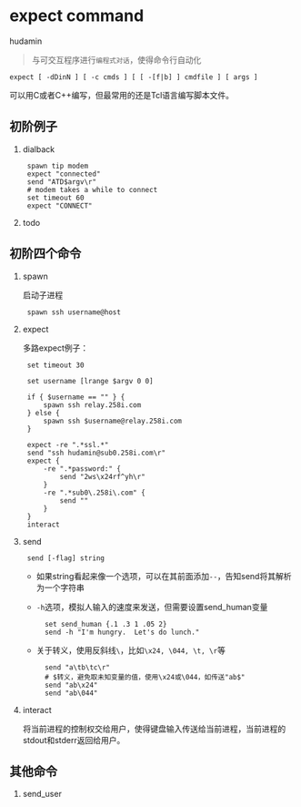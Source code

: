 # expect command

hudamin

> 与可交互程序进行`编程式对话`，使得命令行自动化

`expect [ -dDinN ] [ -c cmds ] [ [ -[f|b] ] cmdfile ] [ args ]`

可以用C或者C++编写，但最常用的还是Tcl语言编写脚本文件。


## 初阶例子

1. dialback

        spawn tip modem
        expect "connected"
        send "ATD$argv\r"
        # modem takes a while to connect
        set timeout 60
        expect "CONNECT"

2. todo 


## 初阶四个命令

1. spawn

    启动子进程

        spawn ssh username@host

2. expect

    多路expect例子：

        set timeout 30

        set username [lrange $argv 0 0]

        if { $username == "" } {
            spawn ssh relay.258i.com
        } else {
            spawn ssh $username@relay.258i.com
        }

        expect -re ".*ssl.*"
        send "ssh hudamin@sub0.258i.com\r"
        expect {
            -re ".*password:" {
                send "2ws\x24rf^yh\r"
            }
            -re ".*sub0\.258i\.com" {
                send ""
            }
        }
        interact 

3. send
    
        send [-flag] string

    * 如果string看起来像一个选项，可以在其前面添加`--`，告知send将其解析为一个字符串
    * `-h`选项，模拟人输入的速度来发送，但需要设置send_human变量

            set send_human {.1 .3 1 .05 2}
            send -h "I'm hungry.  Let's do lunch."

    * 关于转义，使用反斜线` \ `，比如`\x24, \044, \t, \r`等

            send "a\tb\tc\r" 
            # $转义，避免取未知变量的值，使用\x24或\044，如传送"ab$"
            send "ab\x24"
            send "ab\044"


4. interact

    将当前进程的控制权交给用户，使得键盘输入传送给当前进程，当前进程的stdout和stderr返回给用户。



## 其他命令

1. send_user


